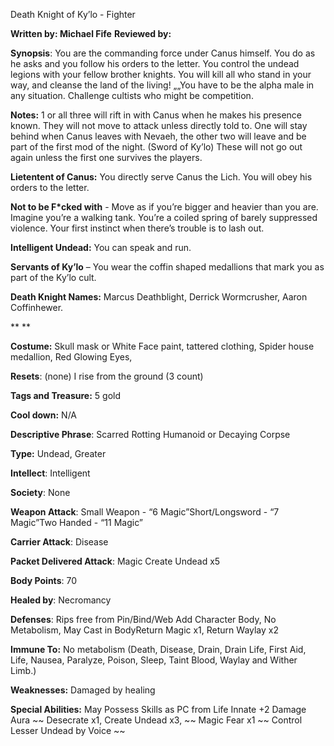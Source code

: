 Death Knight of Ky’lo - Fighter

**Written by: Michael Fife**   **Reviewed by:** 

 

**Synopsis**: You are the commanding force under Canus himself. You do as he asks and you follow his orders to the letter. You control the undead legions with your fellow brother knights. You will kill all who stand in your way, and cleanse the land of the living! „„You have to be the alpha male in any situation. Challenge cultists who might be competition.

 



**Notes:** 1 or all three will rift in with Canus when he makes his presence known. They will not move to attack unless directly told to. One will stay behind when Canus leaves with Nevaeh, the other two will leave and be part of the first mod of the night. (Sword of Ky’lo) These will not go out again unless the first one survives the players.

 



**Lietentent of Canus:** You directly serve Canus the Lich. You will obey his orders to the letter.

**Not to be F\*cked with** - Move as if you’re bigger and heavier than you are. Imagine you’re a walking tank. You’re a coiled spring of barely suppressed violence. Your first instinct when there’s trouble is to lash out.

**Intelligent Undead:** You can speak and run.

**Servants of Ky’lo** – You wear the coffin shaped medallions that mark you as part of the Ky’lo cult.

**Death Knight Names:** Marcus Deathblight, Derrick Wormcrusher, Aaron Coffinhewer.

**
**

 

**Costume:** Skull mask or White Face paint, tattered clothing, Spider house medallion, Red Glowing Eyes,

**Resets**: (none) I rise from the ground (3 count)

**Tags and Treasure:** 5 gold

**Cool down:** N/A

**Descriptive Phrase**: Scarred Rotting Humanoid or Decaying Corpse

**Type:** Undead, Greater

**Intellect**: Intelligent

**Society**: None

**Weapon Attack**: Small Weapon - “6 Magic”Short/Longsword - “7 Magic”Two Handed - “11 Magic”

**Carrier Attack**: Disease

**Packet Delivered Attack**: Magic Create Undead x5

**Body Points**: 70

**Healed by**: Necromancy

**Defenses**: Rips free from Pin/Bind/Web Add Character Body, No Metabolism, May Cast in BodyReturn Magic x1, Return Waylay x2

**Immune To:** No metabolism (Death, Disease, Drain, Drain Life, First Aid, Life, Nausea, Paralyze, Poison, Sleep, Taint Blood, Waylay and Wither Limb.)

**Weaknesses:** Damaged by healing

**Special Abilities:** May Possess Skills as PC from Life Innate +2 Damage Aura ~~ Desecrate x1, Create Undead x3, ~~ Magic Fear x1 ~~ Control Lesser Undead by Voice ~~